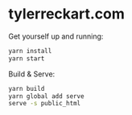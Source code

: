 # tylerreckart.com  
Get yourself up and running:  

```sh
yarn install
yarn start
```

Build & Serve:  

```sh
yarn build
yarn global add serve
serve -s public_html
```